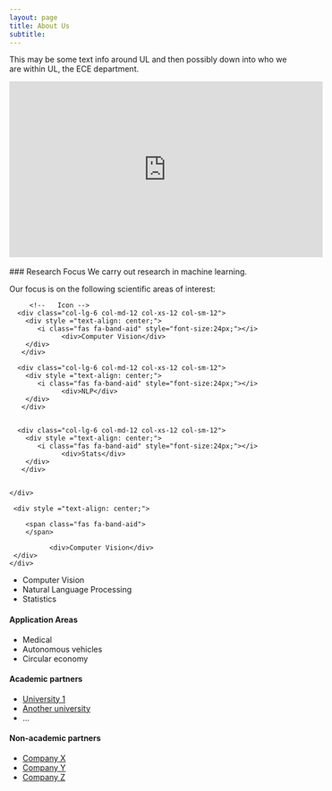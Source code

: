 ```yaml
---
layout: page
title: About Us
subtitle: 
---
```



This may be some text info around UL and then possibly down into who we are within UL, the ECE department.  

<div class="video-container">
<iframe style="display: block; margin: auto;" width="560" height="315" src="https://www.youtube.com/embed/a3y9r995C5w" title="YouTube video player" frameborder="0" allow="accelerometer; autoplay; clipboard-write; encrypted-media; gyroscope; picture-in-picture" allowfullscreen></iframe>
</div>
<!-- Add some space between video and text -->
<br>
### Research Focus
We carry out research in machine learning.

Our focus is on the following scientific areas of interest:

<!-- Set up icons -->
<div class="container-fluid">
   
   <div class="row" >
     
         <!--   Icon -->
      <div class="col-lg-6 col-md-12 col-xs-12 col-sm-12">
        <div style ="text-align: center;">
           <i class="fas fa-band-aid" style="font-size:24px;"></i>
                 <div>Computer Vision</div>
        </div>
       </div>
      
      <div class="col-lg-6 col-md-12 col-xs-12 col-sm-12">
        <div style ="text-align: center;">
           <i class="fas fa-band-aid" style="font-size:24px;"></i>
                 <div>NLP</div>
        </div>
       </div>
      
      
      <div class="col-lg-6 col-md-12 col-xs-12 col-sm-12">
        <div style ="text-align: center;">
           <i class="fas fa-band-aid" style="font-size:24px;"></i>
                 <div>Stats</div>
        </div>
       </div>
      
      
    </div>            
 </div>
 
 
 
 <div class="container-fluid">
   
   <div class="row" >
     
     <div style ="text-align: center;">
                   
        <span class="fas fa-band-aid"> 
        </span>
                   
              <div>Computer Vision</div>
     </div>
    </div>            
 </div>

- Computer Vision
- Natural Language Processing 
- Statistics 


#### Application Areas 
- Medical
- Autonomous vehicles
- Circular economy


#### Academic partners
- [University 1](https://www.ul.ie/)
- [Another university](https://www.ul.ie/)
- ...


#### Non-academic partners
- [Company X](https://www.ul.ie/)
- [Company Y](https://www.ul.ie/)
- [Company Z](https://www.ul.ie/)
